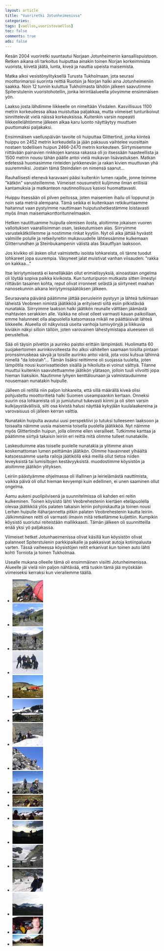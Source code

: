 ```yaml
---
layout: article 
title: "Vuoriretki Jotunheimenissa" 
categories: 
tags: [vaellus,vuoristovaellus]
toc: false 
comments: true 
ads: false 
---
```


Kesän 2004 vuoriretki suuntautui Norjaan Jotunheimenin
kansallispuistoon. Retken aikana oli tarkoitus huiputtaa ainakin toinen
Norjan korkeimmista vuorista, kiivetä jäätä, lunta, kiveä ja nauttia
upeista maisemista.

Matka alkoi vesistönylityksellä Turusta Tukholmaan, jota seurasi
moottorimarssi suorinta reittiä Ruotsin ja Norjan halki aina
Jotunheimeniin saakka. Noin 12 tunnin kuluttua Tukholmasta lähdön
jälkeen saavutimme Spiterstulenin vuoristohotellin, jonka
leirintäalueella yövyimme ensimmäisen yön.

Laakso josta lähdimme liikkeelle on nimeltään Visdalen. Kasvillisuus
1100 metrin korkeudessa alkaa muistuttaa paljakkaa, mutta viimeiset
tunturikoivut sinnittelevät vielä näissä korkeuksissa. Kuitenkin varsin
nopeasti liikkeellelähtömme jälkeen alkaa karu luonto näyttäytyy
muuttuen puuttomaksi paljakaksi.

Ensimmäisen vaelluspäivän tavoite oli huiputtaa Glittertind, jonka
kiinteä huippu on 2452 metrin korkeudella ja jään paksuus vaihtelee
vuosittain nostaen todellisen huipun 2466-2470 metrin korkeuteen.
Siirtymisemme riittävään painavien rinkkojen kanssa rakassa oli jo
itsessään haasteellista ja 1500 metrin nousu tähän päälle antoi vielä
mukavan lisävastuksen. Matkan edetessä huomasimme rinteiden jyrkkenevän
ja rakan kivien muuttuvan yhä suuremmiksi. Jostain tämä Steindalen on
nimensä saanut...

Rauhallisesti etenevä karavaani pääsi kuitenkin lumen rajalle, jonne
teimme "kätkön" varusteillemme. Viimeiset nousumetrit kuljimme ilman
erillisiä kantamuksia ja matkanteon nautinnollisuus kasvoi
huomattavasti.

Huippu itsessään oli pilven peitossa, joten maisemien ihailu oli
loppunut jo noin sata metriä alempana. Tämä seikka ei kuitenkaan
retkikuntaamme haitannut vaan pystyimme nauttimaan huiputushetkestämme
loistavasti myös ilman maisemakonttoritunnelmaakin.

Hetken nautittuamme huipulla olemisen ilosta, aloitimme jokaisen vuoren
valloituksen vaarallisimman osan, laskeutumisen alas. Siirryimme
varustekätköllemme ja nostimme rinkat kyytiin. Nyt oli aika jättää
hyvästit valmiille polulle ja retkeilyreitin mukavuudelle lähtiessämme
kulkemaan Glitterrundhøn ja Steinbukampenin välistä alas Skautflyan
laaksoon.

Jos kivikko oli äsken ollut valmistettu isoista lohkareista, oli tänne
tuodut lohkareet jopa suurempia. Väsyneet jalat muistivat vanhan
viisauden: "rakka on kakkaa..."

Itse leiriytymisestä ei kenelläkään ollut erimielisyyksiä, ainoastaan
ongelma oli löytää sopiva paikka kivikosta. Kun tunturipuron mutkasta
sitten ilmestyi riittävän tasainen kohta, reput olivat irronneet selästä
ja siirtyneet maahan nanosekunnin aikana leiriytymispäätöksen jälkeen.

Seuraavana päivänä päätimme jättää perusleirin pystyyn ja lähteä
tutkimaan läheistä Veobreen nimistä jäätikköä ja erityisesti siitä esiin
pilkistävää nunatakia. Siirryimme laakson halki jäätikön reunalle
välttäen jäämästä mahtavien serakkien alle. Vaikka ne olivat olleet
varmasti kauan paikoillaan, emme halunneet olla alapuolella katsomassa
mikäli ne päättäisivät lähteä liikkeelle. Alueella oli näkyvissä useita
vanhoja lumivyöryjä ja liikkuvia kiviäkin näkyi silloin tällöin, joten
varovainen lähestymistapa alueeseen oli perusteltua.

Sää oli täysin pilvetön ja aurinko paistoi erittäin lämpimästi.
Huolimatta 60 suojakertoimen aurinkovoiteesta iho alkoi vähitellen
saamaan toisilla pintaan pronssinruskeaa sävyä ja toisille aurinko antoi
väriä, jota voisi kutsua lähinnä nimellä "da lobstah"... Tämän lisäksi
reittimme oli suojassa tuulelta, joten lämpötila nousi kuorivaatteiden
sisällä ja hikoilulta ei voinut välttyä. Tilanne muuttui kuitenkin
saavutettuamme jäätikön ylätason, jolloin tuuli vilvoitti jopa hieman
liiaksikin. Nautimme lyhyen kenttälounaan ja valmistauduimme nousemaan
nunatakin huipulle.

Jälleen oli reitillä niin paljon lohkareita, että sillä määrällä kiveä
olisi pohjustettu moottoritietä halki Suomen useampaankin kertaan.
Onneksi suurin osa lohkareista oli jo jumiutunut tukevasti kiinni ja oli
siten varsin kulkijaystävällisiä, silti osa kivistä halusi näyttää
kykyjään kuulalaakereina ja varovaisuus oli jälleen kerran valttia.

Nunatakin huipulta avautui uusi perspektiivi jo tutuksi tulleeseen
laaksoon ja toisaalta näimme uusia maisemia toisella puolella jäätikköä.
Nyt näimme myös Glittertindin huipun, jolla olimme eilen vierailleet.
Tutkimme karttaa ja päätimme siirtyä takaisin leiriin eri reittä mitä
olimme tulleet nunatakille.

Laskeuduimme alas toiselle puolelle nunatakia ja ylitimme aivan
koskemattoman lumen peittämän jäätikön. Olimme havainneet ylhäältä
katsoessamme useita railoja jäätiköllä eikä meillä ollut tietoa niiden
leveyksistä tai lumisiltojen kestävyyksistä. muodostimme köysistön ja
aloitimme jäätikön ylityksen.

Leiriin päästyämme ohjelmassa oli illallinen ja leirielämästä
nauttimista, vaikka päivä oli ollut hieman kevyempi kuin edellinen, ei
unen saaminen ollut ongelma.

Aamu aukeni puolipilvisenä ja suunnitelmissa oli kahden eri reitin
kulkeminen. Toinen köysistö lähti Veobrehestenin kiertäen eteläpuolella
olevaa jäätikköä ylös palaten takaisin leiriin pohjoiskautta ja toinen
nousi Lerhøn huipulle itäharjannetta pitkin palaten Veobrehestenin
kautta leiriin. Jälkimmäinen reitti oli varmasti ilmavin mitä
retkellämme kuljettiin. Kumpikin köysistö suoriutui reiteistään
mallikkaasti. Tämän jälkeen oli suunnitteilla enää yksi yö paljakassa.

Viimeiset hetket Jotunhaeimenissa olivat käsillä kun köysistön olivat
palanneet Spiterstulenin parkkipaikalle ja pakkasivat autoja
kotiinpaluuta varten. Tässä vaiheessa köysistöjen reitit erkanivat kun
toinen auto lähti kohti Torniota ja toinen Tukholmaa.

Usealle mukana olleelle tämä oli ensimmäinen visiitti Jotunheimenissa.
Alueelle jäi vielä niin paljon nähtävää, että tuskin tämä jää myöskään
viimeiseksi kerraksi kun vierailemme täällä.

<div class="th-grid image-gallery" markdown="1">

-   [![](/images/vuoriretki-jotunheimenissa/Thumbnails/Vuoriretki%202004%20112.jpg)](/images/vuoriretki-jotunheimenissa/Vuoriretki%202004%20112.jpg)
-   [![](/images/vuoriretki-jotunheimenissa/Thumbnails/vuoriretki2004_01b.jpg)](/images/vuoriretki-jotunheimenissa/vuoriretki2004_01b.jpg)
-   [![](/images/vuoriretki-jotunheimenissa/Thumbnails/vuoriretki2004_02b.jpg)](/images/vuoriretki-jotunheimenissa/vuoriretki2004_02b.jpg)
-   [![](/images/vuoriretki-jotunheimenissa/Thumbnails/vuoriretki2004_05b.jpg)](/images/vuoriretki-jotunheimenissa/vuoriretki2004_05b.jpg)
-   [![](/images/vuoriretki-jotunheimenissa/Thumbnails/vuoriretki2004_06b.jpg)](/images/vuoriretki-jotunheimenissa/vuoriretki2004_06b.jpg)
-   [![](/images/vuoriretki-jotunheimenissa/Thumbnails/vuoriretki2004_07b.jpg)](/images/vuoriretki-jotunheimenissa/vuoriretki2004_07b.jpg)
-   [![](/images/vuoriretki-jotunheimenissa/Thumbnails/vuoriretki2004_08b.jpg)](/images/vuoriretki-jotunheimenissa/vuoriretki2004_08b.jpg)
-   [![](/images/vuoriretki-jotunheimenissa/Thumbnails/vuoriretki2004_09b.jpg)](/images/vuoriretki-jotunheimenissa/vuoriretki2004_09b.jpg)
-   [![](/images/vuoriretki-jotunheimenissa/Thumbnails/vuoriretki2004_10b.jpg)](/images/vuoriretki-jotunheimenissa/vuoriretki2004_10b.jpg)
-   [![](/images/vuoriretki-jotunheimenissa/Thumbnails/vuoriretki2004_11b.jpg)](/images/vuoriretki-jotunheimenissa/vuoriretki2004_11b.jpg)
-   [![](/images/vuoriretki-jotunheimenissa/Thumbnails/vuoriretki2004_12b.jpg)](/images/vuoriretki-jotunheimenissa/vuoriretki2004_12b.jpg)
-   [![](/images/vuoriretki-jotunheimenissa/Thumbnails/vuoriretki2004_14b.jpg)](/images/vuoriretki-jotunheimenissa/vuoriretki2004_14b.jpg)
-   [![](/images/vuoriretki-jotunheimenissa/Thumbnails/vuoriretki2004_15b.jpg)](/images/vuoriretki-jotunheimenissa/vuoriretki2004_15b.jpg)
-   [![](/images/vuoriretki-jotunheimenissa/Thumbnails/vuoriretki2004_16b.jpg)](/images/vuoriretki-jotunheimenissa/vuoriretki2004_16b.jpg)
-   [![](/images/vuoriretki-jotunheimenissa/Thumbnails/vuoriretki2004_17b.jpg)](/images/vuoriretki-jotunheimenissa/vuoriretki2004_17b.jpg)
-   [![](/images/vuoriretki-jotunheimenissa/Thumbnails/vuoriretki2004_18b.jpg)](/images/vuoriretki-jotunheimenissa/vuoriretki2004_18b.jpg)
-   [![](/images/vuoriretki-jotunheimenissa/Thumbnails/vuoriretki2004_19b.jpg)](/images/vuoriretki-jotunheimenissa/vuoriretki2004_19b.jpg)

</div>
